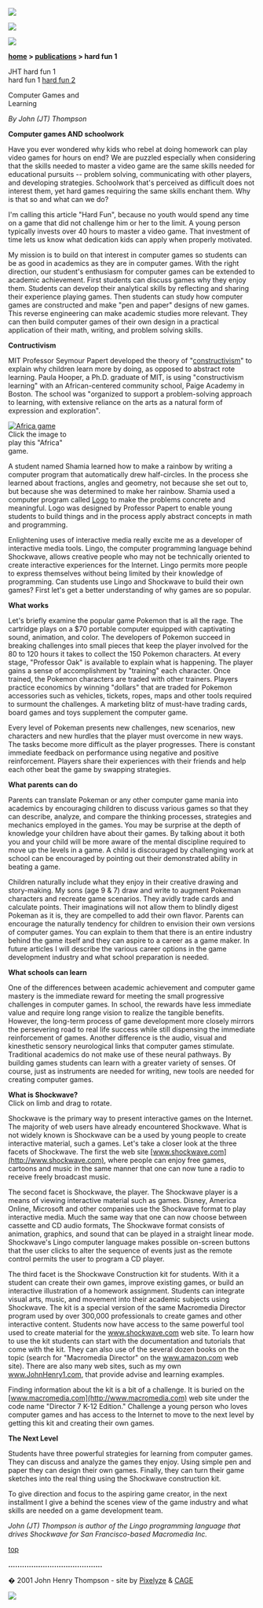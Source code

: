 
![](images/johnhenry1.gif)

![](images/tin_publi.gif)

![](images/tin_cations.gif)

**[home](index.md) > [publications](publications.md) > hard fun 1**

JHT hard fun 1  
hard fun 1 [hard fun 2](hardfun2.md)

  
Computer Games and  
Learning

_By John (JT) Thompson_

**Computer games AND schoolwork**

Have you ever wondered why kids who rebel at doing homework can play video games for hours on end? We are puzzled especially when considering that the skills needed to master a video game are the same skills needed for educational pursuits -- problem solving, communicating with other players, and developing strategies. Schoolwork that's perceived as difficult does not interest them, yet hard games requiring the same skills enchant them. Why is that so and what can we do?

I'm calling this article "Hard Fun", because no youth would spend any time on a game that did not challenge him or her to the limit. A young person typically invests over 40 hours to master a video game. That investment of time lets us know what dedication kids can apply when properly motivated.

My mission is to build on that interest in computer games so students can be as good in academics as they are in computer games. With the right direction, our student's enthusiasm for computer games can be extended to academic achievement. First students can discuss games why they enjoy them. Students can develop their analytical skills by reflecting and sharing their experience playing games. Then students can study how computer games are constructed and make "pen and paper" designs of new games. This reverse engineering can make academic studies more relevant. They can then build computer games of their own design in a practical application of their math, writing, and problem solving skills.

**Contructivism**

MIT Professor Seymour Papert developed the theory of "[constructivism](http://el.www.media.mit.edu/groups/el/elpapers.html)" to explain why children learn more by doing, as opposed to abstract rote learning. Paula Hooper, a Ph.D. graduate of MIT, is using "constructivism learning" with an African-centered community school, Paige Academy in Boston. The school was "organized to support a problem-solving approach to learning, with extensive reliance on the arts as a natural form of expression and exploration".

[![Africa game](images/africa_icon.jpg)  
](javascript:openwin('africa5.dcr',600,440))Click the image to  
play this "Africa"  
game.

A student named Shamia learned how to make a rainbow by writing a computer program that automatically drew half-circles. In the process she learned about fractions, angles and geometry, not because she set out to, but because she was determined to make her rainbow. Shamia used a computer program called [Logo](http://www.lcsi.ca) to make the problems concrete and meaningful. Logo was designed by Professor Papert to enable young students to build things and in the process apply abstract concepts in math and programming.

Enlightening uses of interactive media really excite me as a developer of interactive media tools. Lingo, the computer programming language behind Shockwave, allows creative people who may not be technically oriented to create interactive experiences for the Internet. Lingo permits more people to express themselves without being limited by their knowledge of programming. Can students use Lingo and Shockwave to build their own games? First let's get a better understanding of why games are so popular.

**What works**

Let's briefly examine the popular game Pokemon that is all the rage. The cartridge plays on a $70 portable computer equipped with captivating sound, animation, and color. The developers of Pokemon succeed in breaking challenges into small pieces that keep the player involved for the 80 to 120 hours it takes to collect the 150 Pokemon characters. At every stage, "Professor Oak" is available to explain what is happening. The player gains a sense of accomplishment by "training" each character. Once trained, the Pokemon characters are traded with other trainers. Players practice economics by winning "dollars" that are traded for Pokemon accessories such as vehicles, tickets, ropes, maps and other tools required to surmount the challenges. A marketing blitz of must-have trading cards, board games and toys supplement the computer game.

Every level of Pokeman presents new challenges, new scenarios, new characters and new hurdles that the player must overcome in new ways. The tasks become more difficult as the player progresses. There is constant immediate feedback on performance using negative and positive reinforcement. Players share their experiences with their friends and help each other beat the game by swapping strategies.

**What parents can do**

Parents can translate Pokeman or any other computer game mania into academics by encouraging children to discuss various games so that they can describe, analyze, and compare the thinking processes, strategies and mechanics employed in the games. You may be surprise at the depth of knowledge your children have about their games. By talking about it both you and your child will be more aware of the mental discipline required to move up the levels in a game. A child is discouraged by challenging work at school can be encouraged by pointing out their demonstrated ability in beating a game.

Children naturally include what they enjoy in their creative drawing and story-making. My sons (age 9 & 7) draw and write to augment Pokeman characters and recreate game scenarios. They avidly trade cards and calculate points. Their imaginations will not allow them to blindly digest Pokeman as it is, they are compelled to add their own flavor. Parents can encourage the naturally tendency for children to envision their own versions of computer games. You can explain to them that there is an entire industry behind the game itself and they can aspire to a career as a game maker. In future articles I will describe the various career options in the game development industry and what school preparation is needed.

**What schools can learn**

One of the differences between academic achievement and computer game mastery is the immediate reward for meeting the small progressive challenges in computer games. In school, the rewards have less immediate value and require long range vision to realize the tangible benefits. However, the long-term process of game development more closely mirrors the persevering road to real life success while still dispensing the immediate reinforcement of games. Another difference is the audio, visual and kinesthetic sensory neurological links that computer games stimulate. Traditional academics do not make use of these neural pathways. By building games students can learn with a greater variety of senses. Of course, just as instruments are needed for writing, new tools are needed for creating computer games.

**What is Shockwave?**  
Click on limb and drag to rotate.

  

Shockwave is the primary way to present interactive games on the Internet. The majority of web users have already encountered Shockwave. What is not widely known is Shockwave can be a used by young people to create interactive material, such a games. Let's take a closer look at the three facets of Shockwave. The first the web site [www.shockwave.com](http://www.shockwave.com), where people can enjoy free games, cartoons and music in the same manner that one can now tune a radio to receive freely broadcast music.

The second facet is Shockwave, the player. The Shockwave player is a means of viewing interactive material such as games. Disney, America Online, Microsoft and other companies use the Shockwave format to play interactive media. Much the same way that one can now choose between cassette and CD audio formats, The Shockwave format consists of animation, graphics, and sound that can be played in a straight linear mode. Shockwave's Lingo computer language makes possible on-screen buttons that the user clicks to alter the sequence of events just as the remote control permits the user to program a CD player.

The third facet is the Shockwave Construction kit for students. With it a student can create their own games, improve existing games, or build an interactive illustration of a homework assignment. Students can integrate visual arts, music, and movement into their academic subjects using Shockwave. The kit is a special version of the same Macromedia Director program used by over 300,000 professionals to create games and other interactive content. Students now have access to the same powerful tool used to create material for the www.shockwave.com web site. To learn how to use the kit students can start with the documentation and tutorials that come with the kit. They can also use of the several dozen books on the topic (search for "Macromedia Director" on the www.amazon.com web site). There are also many web sites, such as my own www.JohnHenry1.com, that provide advise and learning examples.

Finding information about the kit is a bit of a challenge. It is buried on the [www.macromedia.com](http://www.macromedia.com) web site under the code name "Director 7 K-12 Edition." Challenge a young person who loves computer games and has access to the Internet to move to the next level by getting this kit and creating their own games.

**The Next Level**

Students have three powerful strategies for learning from computer games. They can discuss and analyze the games they enjoy. Using simple pen and paper they can design their own games. Finally, they can turn their game sketches into the real thing using the Shockwave construction kit.

To give direction and focus to the aspiring game creator, in the next installment I give a behind the scenes view of the game industry and what skills are needed on a game development team.

_John (JT) Thompson is author of the Lingo programming language that drives Shockwave for San Francisco-based Macromedia Inc._

[top](#topofpage)

**.........................................**

� 2001 John Henry Thompson - site by [Pixelyze](http://www.pixelyze.com/) & [CAGE](http://www.cage.nl/)

![](images/spacer.gif)